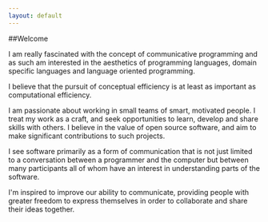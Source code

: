 ```yaml
---
layout: default
---
```

##Welcome

I am really fascinated with the concept of communicative programming and as
such am interested in the aesthetics of programming languages, domain
specific languages and language oriented programming.

I believe that the pursuit of conceptual efficiency is at least as
important as computational efficiency.

I am passionate about working in small teams of smart, motivated
people. I treat my work as a craft, and seek opportunities to learn,
develop and share skills with others. I believe in the value of open
source software, and aim to make significant contributions to such
projects.

I see software primarily as a form of communication that is not just
limited to a conversation between a programmer and the computer but
between many participants all of whom have an interest in
understanding parts of the software.

I'm inspired to improve our ability to communicate, providing people
with greater freedom to express themselves in order to collaborate and
share their ideas together.


